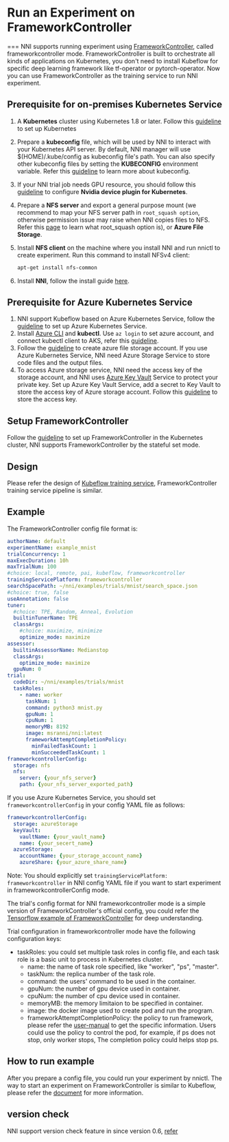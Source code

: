 # Run an Experiment on FrameworkController

===
NNI supports running experiment using [FrameworkController](https://github.com/Microsoft/frameworkcontroller), called frameworkcontroller mode. FrameworkController is built to orchestrate all kinds of applications on Kubernetes, you don't need to install Kubeflow for specific deep learning framework like tf-operator or pytorch-operator. Now you can use FrameworkController as the training service to run NNI experiment.

## Prerequisite for on-premises Kubernetes Service

1. A **Kubernetes** cluster using Kubernetes 1.8 or later. Follow this [guideline](https://kubernetes.io/docs/setup/) to set up Kubernetes
2. Prepare a **kubeconfig** file, which will be used by NNI to interact with your Kubernetes API server. By default, NNI manager will use $(HOME)/.kube/config as kubeconfig file's path. You can also specify other kubeconfig files by setting the **KUBECONFIG** environment variable. Refer this [guideline]( https://kubernetes.io/docs/concepts/configuration/organize-cluster-access-kubeconfig) to learn more about kubeconfig.
3. If your NNI trial job needs GPU resource, you should follow this [guideline](https://github.com/NVIDIA/k8s-device-plugin) to configure **Nvidia device plugin for Kubernetes**.
4. Prepare a **NFS server** and export a general purpose mount (we recommend to map your NFS server path in `root_squash option`, otherwise permission issue may raise when NNI copies files to NFS. Refer this [page](https://linux.die.net/man/5/exports) to learn what root_squash option is), or **Azure File Storage**.
5. Install **NFS client** on the machine where you install NNI and run nnictl to create experiment. Run this command to install NFSv4 client:

    ```bash
    apt-get install nfs-common
    ```

6. Install **NNI**, follow the install guide [here](../Tutorial/QuickStart.md).

## Prerequisite for Azure Kubernetes Service

1. NNI support Kubeflow based on Azure Kubernetes Service, follow the [guideline](https://azure.microsoft.com/en-us/services/kubernetes-service/) to set up Azure Kubernetes Service.
2. Install [Azure CLI](https://docs.microsoft.com/en-us/cli/azure/install-azure-cli?view=azure-cli-latest) and __kubectl__.  Use `az login` to set azure account, and connect kubectl client to AKS, refer this [guideline](https://docs.microsoft.com/en-us/azure/aks/kubernetes-walkthrough#connect-to-the-cluster).
3. Follow the [guideline](https://docs.microsoft.com/en-us/azure/storage/common/storage-quickstart-create-account?tabs=portal) to create azure file storage account. If you use Azure Kubernetes Service, NNI need Azure Storage Service to store code files and the output files.
4. To access Azure storage service, NNI need the access key of the storage account, and NNI uses [Azure Key Vault](https://azure.microsoft.com/en-us/services/key-vault/) Service to protect your private key. Set up Azure Key Vault Service, add a secret to Key Vault to store the access key of Azure storage account. Follow this [guideline](https://docs.microsoft.com/en-us/azure/key-vault/quick-create-cli) to store the access key.

## Setup FrameworkController

Follow the [guideline](https://github.com/Microsoft/frameworkcontroller/tree/master/example/run) to set up FrameworkController in the Kubernetes cluster, NNI supports FrameworkController by the stateful set mode.

## Design

Please refer the design of [Kubeflow training service](KubeflowMode.md), FrameworkController training service pipeline is similar.

## Example

The FrameworkController config file format is:

```yaml
authorName: default
experimentName: example_mnist
trialConcurrency: 1
maxExecDuration: 10h
maxTrialNum: 100
#choice: local, remote, pai, kubeflow, frameworkcontroller
trainingServicePlatform: frameworkcontroller
searchSpacePath: ~/nni/examples/trials/mnist/search_space.json
#choice: true, false
useAnnotation: false
tuner:
  #choice: TPE, Random, Anneal, Evolution
  builtinTunerName: TPE
  classArgs:
    #choice: maximize, minimize
    optimize_mode: maximize
assessor:
  builtinAssessorName: Medianstop
  classArgs:
    optimize_mode: maximize
  gpuNum: 0
trial:
  codeDir: ~/nni/examples/trials/mnist
  taskRoles:
    - name: worker
      taskNum: 1
      command: python3 mnist.py
      gpuNum: 1
      cpuNum: 1
      memoryMB: 8192
      image: msranni/nni:latest
      frameworkAttemptCompletionPolicy:
        minFailedTaskCount: 1
        minSucceededTaskCount: 1
frameworkcontrollerConfig:
  storage: nfs
  nfs:
    server: {your_nfs_server}
    path: {your_nfs_server_exported_path}
```

If you use Azure Kubernetes Service, you should  set `frameworkcontrollerConfig` in your config YAML file as follows:

```yaml
frameworkcontrollerConfig:
  storage: azureStorage
  keyVault:
    vaultName: {your_vault_name}
    name: {your_secert_name}
  azureStorage:
    accountName: {your_storage_account_name}
    azureShare: {your_azure_share_name}
```

Note: You should explicitly set `trainingServicePlatform: frameworkcontroller` in NNI config YAML file if you want to start experiment in frameworkcontrollerConfig mode.

The trial's config format for NNI frameworkcontroller mode is a simple version of FrameworkController's official config, you could refer the [Tensorflow example of FrameworkController](https://github.com/Microsoft/frameworkcontroller/blob/master/example/framework/scenario/tensorflow/cpu/tensorflowdistributedtrainingwithcpu.yaml) for deep understanding.

Trial configuration in frameworkcontroller mode have the following configuration keys:

* taskRoles: you could set multiple task roles in config file, and each task role is a basic unit to process in Kubernetes cluster.
  * name: the name of task role specified, like "worker", "ps", "master".
  * taskNum: the replica number of the task role.
  * command: the users' command to be used in the container.
  * gpuNum: the number of gpu device used in container.
  * cpuNum: the number of cpu device used in container.
  * memoryMB: the memory limitaion to be specified in container.
  * image: the docker image used to create pod and run the program.
  * frameworkAttemptCompletionPolicy: the policy to run framework, please refer the [user-manual](https://github.com/Microsoft/frameworkcontroller/blob/master/doc/user-manual.md#frameworkattemptcompletionpolicy) to get the specific information. Users could use the policy to control the pod, for example, if ps does not stop, only worker stops, The completion policy could helps stop ps.

## How to run example

After you prepare a config file, you could run your experiment by nnictl. The way to start an experiment on FrameworkController is similar to Kubeflow, please refer the [document](KubeflowMode.md) for more information.

## version check

NNI support version check feature in since version 0.6, [refer](PaiMode.md)
